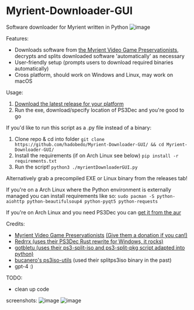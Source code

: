 # Myrient-Downloader-GUI
Software downloader for Myrient written in Python
![image](https://github.com/hadobedo/Myrient-Downloader-GUI/assets/34556645/5d499a6b-b53e-4a09-bafe-785e01261973)

Features:
- Downloads software from [the Myrient Video Game Preservationists](https://myrient.erista.me), decrypts and splits downloaded software 'automatically' as necessary
- User-friendly setup (prompts users to download required binaries automatically)
- Cross platform, should work on Windows and Linux, may work on macOS

Usage:
1. [Download the latest release for your platform](https://github.com/hadobedo/myrientgrabber-ps3/releases/latest)
2. Run the exe, download/specify location of PS3Dec and you're good to go

If you'd like to run this script as a .py file instead of a binary:
1. Clone repo & cd into folder `git clone https://github.com/hadobedo/Myrient-Downloader-GUI/ && cd Myrient-Downloader-GUI/`
2. Install the requirements (if on Arch Linux see below) `pip install -r requirements.txt`
3. Run the script! `python3 ./myrientDownloaderGUI.py`

Alternatively grab a precompiled EXE or Linux binary from the releases tab!

If you're on a Arch Linux where the Python environment is externally managed you can install requirements like so:
`sudo pacman -S python-aiohttp python-beautifulsoup4 python-pyqt5 python-requests`

If you're on Arch Linux and you need PS3Dec you can [get it from the aur](https://aur.archlinux.org/packages/ps3dec-git)

Credits:
- [Myrient Video Game Preservationists](https://myrient.erista.me) [(Give them a donation if you can!)](https://myrient.erista.me/donate/])
- [Redrrx (uses their PS3Dec Rust rewrite for Windows, it rocks)](https://github.com/Redrrx/ps3dec)
- [gotbletu (uses their ps3-split-iso and ps3-split-pkg script adapted into python)](https://github.com/gotbletu/shownotes/blob/master/ps3_split_merge_games.md)
- [bucanero's ps3iso-utils](https://github.com/bucanero/ps3iso-utils) (used their splitps3iso binary in the past)
- gpt-4 :)

TODO:
- clean up code

screenshots:
![image](https://github.com/hadobedo/Myrient-Downloader-GUI/assets/34556645/4447999e-d90f-409b-aab5-e68416e54637)
![image](https://github.com/hadobedo/Myrient-Downloader-GUI/assets/34556645/3d2af247-1eeb-4821-993f-715c21e14084)
